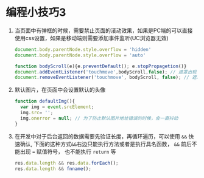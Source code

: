 # 编程小技巧3

1. 当页面中有弹框的时候，需要禁止页面的滚动效果，如果是PC端的可以直接使用css设置，如果是移动端则需要添加事件监听(UC浏览器无效)

   ```js
   document.body.parentNode.style.overflow = 'hidden'
   document.body.parentNode.style.overflow = 'auto'
   
   function bodyScroll(e){e.preventDefault(); e.stopPropagetion()}
   document.addEventListener('touchmove',bodyScroll,false); // 遮罩出现
   document.removeEventListener('touchmove', bodyScroll, false); // 遮罩消失
   ```

2. 默认图片，在页面中会设置默认的头像

   ```js
   function defaultImg(){
     var img = event.srcElement;
     img.src= ''; 
     img.onerror = null; // 为了防止默认图片地址错误的时候，会一直抖动
   } 
   ```

3. 在开发中对于后台返回的数据需要先验证长度，再循环遍历，可以使用 `&&` 快速确认,  下面的这种方式`&&`右边只能执行方法或者是执行具名函数， `&&`  前后不能出现 `=` 赋值符号， 也不能执行 `return` 等

   ```js
   res.data.length && res.data.forEach();
   res.data.length && fnname();
   ```
